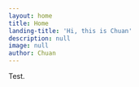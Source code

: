 ```yaml
---
layout: home
title: Home
landing-title: 'Hi, this is Chuan'
description: null
image: null
author: Chuan
---
```


Test.
